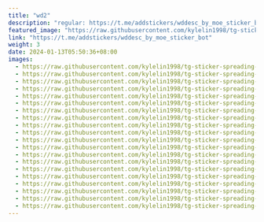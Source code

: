 ```yaml
---
title: "wd2"
description: "regular: https://t.me/addstickers/wddesc_by_moe_sticker_bot"
featured_image: "https://raw.githubusercontent.com/kylelin1998/tg-sticker-spreading-worldwide-images/main/img/955722d5-f6cf-40b8-98fe-e6da9c6f6637.jpg"
link: "https://t.me/addstickers/wddesc_by_moe_sticker_bot"
weight: 3
date: 2024-01-13T05:50:36+08:00
images:
  - https://raw.githubusercontent.com/kylelin1998/tg-sticker-spreading-worldwide-images/main/img/955722d5-f6cf-40b8-98fe-e6da9c6f6637.jpg
  - https://raw.githubusercontent.com/kylelin1998/tg-sticker-spreading-worldwide-images/main/img/7576d859-351d-46d9-9d30-d4eb9142d98d.jpg
  - https://raw.githubusercontent.com/kylelin1998/tg-sticker-spreading-worldwide-images/main/img/b014c299-7c6c-49cc-bb4a-24688e36eac8.jpg
  - https://raw.githubusercontent.com/kylelin1998/tg-sticker-spreading-worldwide-images/main/img/d85afb10-4def-4901-9001-35b4d70bebcc.jpg
  - https://raw.githubusercontent.com/kylelin1998/tg-sticker-spreading-worldwide-images/main/img/4b2c4ddd-28e4-4436-8acc-699ece508df3.jpg
  - https://raw.githubusercontent.com/kylelin1998/tg-sticker-spreading-worldwide-images/main/img/5e047fbc-815d-41cb-a6f6-8c9cf5dc04f9.jpg
  - https://raw.githubusercontent.com/kylelin1998/tg-sticker-spreading-worldwide-images/main/img/80b1d9d5-989e-4a2c-9251-e814ce77284e.jpg
  - https://raw.githubusercontent.com/kylelin1998/tg-sticker-spreading-worldwide-images/main/img/afe5f068-e6dd-4dd7-a8a3-28cb26bbc148.jpg
  - https://raw.githubusercontent.com/kylelin1998/tg-sticker-spreading-worldwide-images/main/img/1ef25768-eaab-4c6c-9bc7-a58870283255.jpg
  - https://raw.githubusercontent.com/kylelin1998/tg-sticker-spreading-worldwide-images/main/img/da4aba9a-07b0-4c7c-9a5b-87cda3a1daa2.jpg
  - https://raw.githubusercontent.com/kylelin1998/tg-sticker-spreading-worldwide-images/main/img/b1316d52-e1b8-4fc0-8ce1-308f4c8d52ce.jpg
  - https://raw.githubusercontent.com/kylelin1998/tg-sticker-spreading-worldwide-images/main/img/c8198c8b-5892-4d97-ba19-53f3394e3ea6.jpg
  - https://raw.githubusercontent.com/kylelin1998/tg-sticker-spreading-worldwide-images/main/img/7033d71c-58d4-481d-a212-81bca221324c.jpg
  - https://raw.githubusercontent.com/kylelin1998/tg-sticker-spreading-worldwide-images/main/img/e5095e49-262d-4c8e-bbde-6fefb0b0507b.jpg
  - https://raw.githubusercontent.com/kylelin1998/tg-sticker-spreading-worldwide-images/main/img/c917bad6-262b-4848-8b6d-4cb118e714b1.jpg
  - https://raw.githubusercontent.com/kylelin1998/tg-sticker-spreading-worldwide-images/main/img/25b6a373-97a8-4545-b386-99368cdfd06e.jpg
  - https://raw.githubusercontent.com/kylelin1998/tg-sticker-spreading-worldwide-images/main/img/ad4347e5-0c79-41aa-844d-beeeac154780.jpg
  - https://raw.githubusercontent.com/kylelin1998/tg-sticker-spreading-worldwide-images/main/img/bdbb52ce-32a4-4492-8dc1-d9135f1b3da6.jpg
  - https://raw.githubusercontent.com/kylelin1998/tg-sticker-spreading-worldwide-images/main/img/96a0a1c3-864d-4c9a-b6f5-ba8f91a12997.jpg
  - https://raw.githubusercontent.com/kylelin1998/tg-sticker-spreading-worldwide-images/main/img/faeb35c8-5fad-4114-8d14-5626be186559.jpg
---
```

